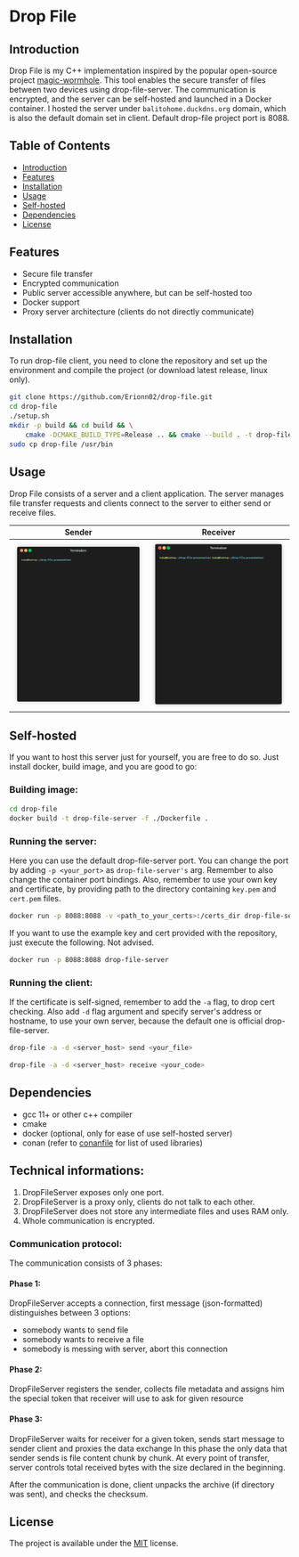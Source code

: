 # Drop File

## Introduction
Drop File is my C++ implementation inspired by the popular open-source project [magic-wormhole](https://github.com/magic-wormhole/magic-wormhole). 
This tool enables the secure transfer of files between two devices using drop-file-server. 
The communication is encrypted, and the server can be self-hosted and launched in a Docker container.
I hosted the server under `balitohome.duckdns.org` domain, which is also the default domain set in client. Default drop-file project port is 8088.

## Table of Contents
- [Introduction](#introduction)
- [Features](#features)
- [Installation](#installation)
- [Usage](#usage)
- [Self-hosted](#Self-hosted)
- [Dependencies](#dependencies)
- [License](#license)

## Features
- Secure file transfer
- Encrypted communication
- Public server accessible anywhere, but can be self-hosted too
- Docker support
- Proxy server architecture (clients do not directly communicate)

## Installation
To run drop-file client, you need to clone the repository and set up the environment and compile the project (or download latest release, linux only).

```bash
git clone https://github.com/Erionn02/drop-file.git
cd drop-file
./setup.sh
mkdir -p build && cd build && \
    cmake -DCMAKE_BUILD_TYPE=Release .. && cmake --build . -t drop-file -- -j $(nproc --all)
sudo cp drop-file /usr/bin
```

## Usage
Drop File consists of a server and a client application. The server manages file transfer requests
and clients connect to the server to either send or receive files.

Sender          |  Receiver
:-------------------------:|:-------------------------:
![](./example_assets/send_directory.gif)  |  ![](./example_assets/receive_directory.gif)
 

## Self-hosted
If you want to host this server just for yourself, you are free to do so.
Just install docker, build image, and you are good to go:

### Building image:
```bash
cd drop-file
docker build -t drop-file-server -f ./Dockerfile .
```
### Running the server:
Here you can use the default drop-file-server port. You can change the port by adding `-p <your_port>` as `drop-file-server's` arg.
Remember to also change the container port bindings.
Also, remember to use your own key and certificate, by providing path to the directory containing `key.pem` and `cert.pem` files.
```bash
docker run -p 8088:8088 -v <path_to_your_certs>:/certs_dir drop-file-server /drop-file/build/bin/drop-file-server /certs_dir
```

If you want to use the example key and cert provided with the repository, just execute the following. Not advised.
```bash
docker run -p 8088:8088 drop-file-server
```

### Running the client:
If the certificate is self-signed, remember to add the `-a` flag, to drop cert checking.
Also add `-d` flag argument and specify server's address or hostname, to use your own server,
because the default one is official drop-file-server.
```bash
drop-file -a -d <server_host> send <your_file>
```

```bash
drop-file -a -d <server_host> receive <your_code>
```


## Dependencies
+ gcc 11+ or other c++ compiler
+ cmake
+ docker (optional, only for ease of use self-hosted server)
+ conan (refer to [conanfile](./conanfile.txt) for list of used libraries)


## Technical informations:
1) DropFileServer exposes only one port.
2) DropFileServer is a proxy only, clients do not talk to each other. 
3) DropFileServer does not store any intermediate files and uses RAM only.
4) Whole communication is encrypted. 

### Communication protocol:
The communication consists of 3 phases:

#### Phase 1:
DropFileServer accepts a connection, first message (json-formatted) distinguishes between 3 options:
- somebody wants to send file
- somebody wants to receive a file
- somebody is messing with server, abort this connection

#### Phase 2:
DropFileServer registers the sender, collects file metadata and assigns him the special token that receiver will 
use to ask for given resource

#### Phase 3:
DropFileServer waits for receiver for a given token, sends start message to sender client and proxies the data exchange
In this phase the only data that sender sends is file content chunk by chunk.
At every point of transfer, server controls total received bytes with the size declared in the beginning.

After the communication is done, client unpacks the archive (if directory was sent), and checks the checksum.



## License
The project is available under the [MIT](https://opensource.org/license/MIT) license.